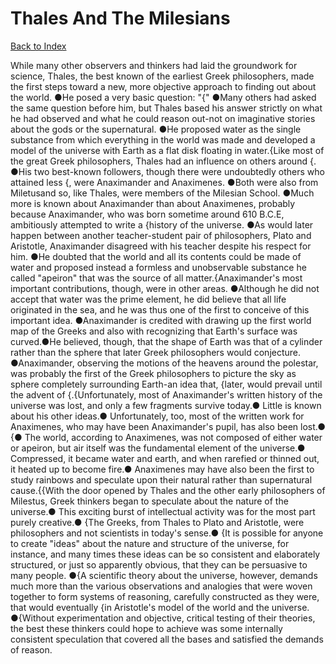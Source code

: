 # Thales And The Milesians
[Back to Index](https://github.com/windows10010/tpoExtractor/blog/master/README.md)

While many other observers and thinkers had laid the groundwork for science, Thales, the best known of the earliest Greek philosophers, made the first steps toward a new, more objective approach to finding out about the world. ●He posed a very basic question: "{" ●Many others had asked the same question before him, but Thales based his answer strictly on what he had observed and what he could reason out-not on imaginative stories about the gods or the supernatural. ●He proposed water as the single substance from which everything in the world was made and developed a model of the universe with Earth as a flat disk floating in water.{Like most of the great Greek philosophers, Thales had an influence on others around {. ●His two best-known followers, though there were undoubtedly others who attained less {, were Anaximander and Anaximenes. ●Both were also from Miletusand so, like Thales, were members of the Milesian School. ●Much more is known about Anaximander than about Anaximenes, probably because Anaximander, who was born sometime around 610 B.C.E, ambitiously attempted to write a {history of the universe. ●As would later happen between another teacher-student pair of philosophers, Plato and Aristotle, Anaximander disagreed with his teacher despite his respect for him. ●He doubted that the world and all its contents could be made of water and proposed instead a formless and unobservable substance he called "apeiron" that was the source of all matter.{Anaximander's most important contributions, though, were in other areas. ●Although he did not accept that water was the prime element, he did believe that all life originated in the sea, and he was thus one of the first to conceive of this important idea. ●Anaximander is credited with drawing up the first world map of the Greeks and also with recognizing that Earth's surface was curved.●He believed, though, that the shape of Earth was that of a cylinder rather than the sphere that later Greek philosophers would conjecture. ●Anaximander, observing the motions of the heavens around the polestar, was probably the first of the Greek philosophers to picture the sky as sphere completely surrounding Earth-an idea that, {later, would prevail until the advent of {.{Unfortunately, most of Anaximander's written history of the universe was lost, and only a few fragments survive today.● Little is known about his other ideas.● Unfortunately, too, most of the written work for Anaximenes, who may have been Anaximander's pupil, has also been lost.● {● The world, according to Anaximenes, was not composed of either water or apeiron, but air itself was the fundamental element of the universe.● Compressed, it became water and earth, and when rarefied or thinned out, it heated up to become fire.● Anaximenes may have also been the first to study rainbows and speculate upon their natural rather than supernatural cause.{{With the door opened by Thales and the other early philosophers of Milestus, Greek thinkers began to speculate about the nature of the universe.● This exciting burst of intellectual activity was for the most part purely creative.● {The Greeks, from Thales to Plato and Aristotle, were philosophers and not scientists in today's sense.● {It is possible for anyone to create "ideas" about the nature and structure of the universe, for instance, and many times these ideas can be so consistent and elaborately structured, or just so apparently obvious, that they can be persuasive to many people. ●{A scientific theory about the universe, however, demands much more than the various observations and analogies that were woven together to form systems of reasoning, carefully constructed as they were, that would eventually {in Aristotle's model of the world and the universe. ●{Without experimentation and objective, critical testing of their theories, the best these thinkers could hope to achieve was some internally consistent speculation that covered all the bases and satisfied the demands of reason. 